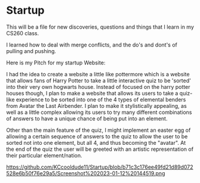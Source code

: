 # Startup

This will be a file for new discoveries, questions and things that I learn in my CS260 class.


I learned how to deal with merge conflicts, and the do's and dont's of pulling and pushing.


Here is my Pitch for my startup Website:

I had the idea to create a website a little like pottermore which is a website that allows fans of Harry Potter to take a little interactive quiz to be 'sorted' into their very own hogwarts house. Instead of focused on the harry potter houses though, I plan to make a website that allows its users to take a quiz-like experience to be sorted into one of the 4 types of elemental benders from Avatar the Last Airbender. I plan to make it stylistically appealing, as well as a little complex allowing its users to try many different combinations of answers to have a unique chance of being put into an element.

Other than the main feature of the quiz, I might implement an easter egg of allowing a certain sequence of answers to the quiz to allow the user to be sorted not into one element, but all 4, and thus becoming the "avatar". At the end of the quiz the user will be greeted with an artistic representation of their particular element/nation.

https://github.com/KCcooldude11/Startup/blob/b71c3c176ee49fd21d89d072528e6b50f76e29a5/Screenshot%202023-01-12%20144519.png